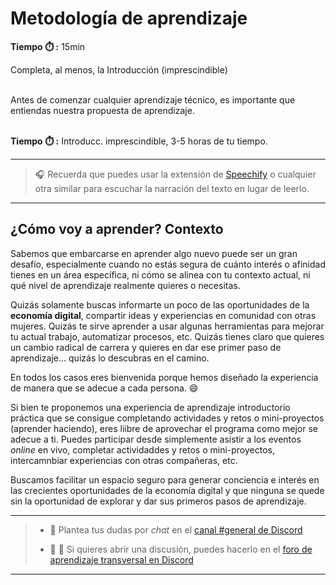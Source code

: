# Metodología de aprendizaje

**Tiempo ⏱️️ :** 15min

<!-- El siguiente bloque de comentario se usa también  para mostrar un preview o resumen del program, skill o module en thumbnails de FE (por ejemplo) -->
<!-- preview:start -->
<p>Completa, al menos, la Introducción (imprescindible)</p>
<p><br>Antes de comenzar cualquier aprendizaje técnico, es importante que entiendas nuestra propuesta de aprendizaje.</p> 
<p><br><b>Tiempo ⏱️️ :</b> Introducc. imprescindible, 3-5 horas de tu tiempo.</p>
<!-- preview:end -->

---

> 🎧 Recuerda que puedes usar la extensión de [Speechify](https://speechify.com/es/extension-de-chrome/) o cualquier otra similar para escuchar la narración del texto en lugar de leerlo.

---

## ¿Cómo voy a aprender? Contexto

Sabemos que embarcarse en aprender algo nuevo puede ser un gran desafío, especialmente cuando no estás segura de cuánto interés o afinidad tienes en un área específica, ni cómo se alinea con tu contexto actual, ni qué nivel de aprendizaje realmente quieres o necesitas. 

Quizás solamente buscas informarte un poco de las oportunidades de la **economía digital**, compartir ideas y experiencias en comunidad con otras mujeres. Quizás te sirve aprender a usar algunas herramientas para mejorar tu actual trabajo, automatizar procesos, etc. Quizás tienes claro que quieres un cambio radical de carrera y quieres en dar ese primer paso de aprendizaje... quizás lo descubras en el camino.

En todos los casos eres bienvenida porque hemos diseñado la experiencia de manera que se adecue a cada persona. :smile:

Si bien te proponemos una experiencia de aprendizaje introductorio práctica que se consigue completando actividades y retos o mini-proyectos (aprender haciendo), eres liibre de aprovechar el programa como mejor se adecue a ti. Puedes participar desde simplemente asistir a los eventos *online* en vivo, completar actividaddes y retos o mini-proyectos, intercamnbiar experiencias con otras compañeras, etc. 

Buscamos facilitar un espacio seguro para generar conciencia e interés en las crecientes oportunidades de la economía digital y que ninguna se quede sin la oportunidad de explorar y dar sus primeros pasos de aprendizaje.

---

> - 🤔 Plantea tus dudas por *chat* en el [canal #general de Discord](https://discord.com/channels/1209273049304666113/1209273050076291097)
> 
> - 📢 💬 Si quieres abrir una discusión, puedes hacerlo en el [foro de aprendizaje transversal en Discord](https://discord.com/channels/1209273049304666113/1217834825260601407)

---
